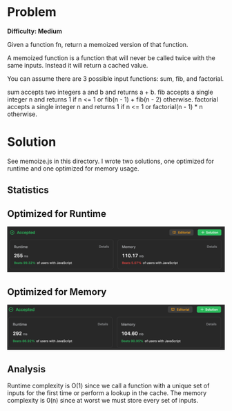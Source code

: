 # Problem

**Difficulty: Medium**

Given a function fn, return a memoized version of that function.

A memoized function is a function that will never be called twice with the same inputs. Instead it will return a cached value.

You can assume there are 3 possible input functions: sum, fib, and factorial.

sum accepts two integers a and b and returns a + b.
fib accepts a single integer n and returns 1 if n <= 1 or fib(n - 1) + fib(n - 2) otherwise.
factorial accepts a single integer n and returns 1 if n <= 1 or factorial(n - 1) \* n otherwise.

# Solution

See memoize.js in this directory. I wrote two solutions, one optimized for runtime and one optimized for memory usage.

## Statistics

## Optimized for Runtime

![Solution Statistics for optimized runtime](solutionStats_runtime.png)

## Optimized for Memory

![Solution Statistics for optimized memory usage](solutionStats_mem.png)

## Analysis

Runtime complexity is O(1) since we call a function with a unique set of inputs for the first time or perform a lookup in the cache. The memory complexity is 0(n) since at worst we must store every set of inputs.
